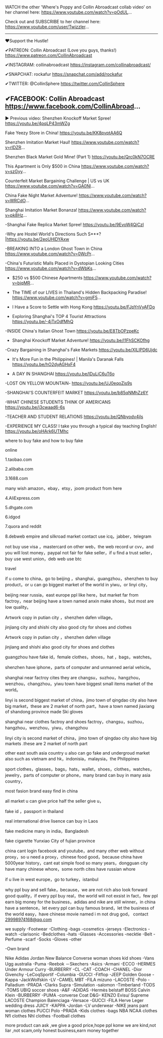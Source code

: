 
WATCH the other 'Where's Poppy and Collin Abroadcast collab video' on her channel here:
https://www.youtube.com/watch?v=pOdUL...

Check out and SUBSCRIBE to her channel here:
https://www.youtube.com/user/Twizzler...


---------------------------------------------------------------------------------------------------------
♥Support the Hustle!

✔PATREON: Collin Abroadcast (Love you guys, thanks!) https://www.patreon.com/CollinAbroadcast

✔INSTAGRAM: collinabroadcast https://instagram.com/collinabroadcast/

✔SNAPCHAT: rockafur https://snapchat.com/add/rockafur

✔TWITTER: @CollinSphere https://twitter.com/CollinSphere

✔FACEBOOK: Collin Abroadcast https://www.facebook.com/CollinAbroad...
-----------------------------------------------------------------------------------------------------------

► Previous video: Shenzhen Knockoff Market Spree!
https://youtu.be/4pqLP43mWZg

Fake Yeezy Store in China!
https://youtu.be/KK8pvptAA6Q

Shenzhen Imitation Market Haul! https://www.youtube.com/watch?v=rlDZR...

Shenzhen Black Market Gold Mine! (Part 1)
https://youtu.be/Qrc0kN7OCRE

This Apartment is Only $500 in China https://www.youtube.com/watch?v=szGyy...

Counterfeit Market Bargaining Challenge | US vs UK
https://www.youtube.com/watch?v=GA0Nl...

China Fake Night Market Adventure!
https://www.youtube.com/watch?v=WRCdO...

Shanghai Imitation Market Bonanza! https://www.youtube.com/watch?v=pk8Hz...

-Shanghai Fake Replica Market Spree!
https://youtu.be/9EvoW4QjCzI

-Why are Hostel World's Directions Such S***?|https://youtu.be/2eoUHlDYAxw

-BREAKING INTO a London Ghost Town in China
https://www.youtube.com/watch?v=0WcPr...

-China's Futuristic Malls Placed in Dystopian Looking Cities
https://www.youtube.com/watch?v=dWbKs...

- $250 vs $500 Chinese Apartments 
https://www.youtube.com/watch?v=bjqMR...

- The TIME of our LIVES in Thailand's Hidden Backpacking Paradise!
https://www.youtube.com/watch?v=gmjF5...

- I Have a Score to Settle with Hong Kong
https://youtu.be/FJpYnVyAFDo

- Exploring Shanghai's TOP 4 Tourist Attractions 
https://youtu.be/-4jTxOdfMhQ

-INSIDE China's Italian Ghost Town
https://youtu.be/E8TbOPzpeKc

- Shanghai Knockoff Market Adventure!
https://youtu.be/I1FhSCKOfhg

-Crazy Bargaining in Shanghai's Fake Markets
https://youtu.be/XlLIPD6Ujdc

- It's More Fun in the Philippines! | Manila's Daranak Falls
https://youtu.be/hO2dyAGHxF4

- A DAY IN SHANGHAI
https://youtu.be/lDuLjC6uT6o

-LOST ON YELLOW MOUNTAIN-
https://youtu.be/UJ0eqoZis9s

-SHANGHAI'S COUNTERFEIT MARKET
https://youtu.be/b85qNMhZz6Y

-WHAT CHINESE STUDENTS THINK OF AMERICANS
https://youtu.be/j3cwaad6-6s

-TEACHER AND STUDENT RELATIONS
https://youtu.be/QNbyodv4jls

-EXPERIENCE MY CLASS! I take you through a typical day teaching English!
https://youtu.be/oHArk6UTMhc



where to buy fake and how to buy fake 

online

1.taobao.com

2.alibaba.com

3.1688.com

many wish amazon，ebay，etsy，joom product from here

4.AliExpress.com

5.dhgate.com

6.idgod

7.quora and reddit 

8.debweb empire and silkroad market
contact use icq，jabber，telegram

not buy use visa ，mastercard on other web，the web record ur cvv，and you will lost money，paypal not fair for fake seller，if u find a trust seller，buy use west union，deb web use btc

travel

if u come to china，go to beijing ，shanghai，guangzhou，shenzhen
to buy product，or u can go biggest market of the world in yiwu，or linyi city，

beijing near russia，east europe ppl like here，but market far from factroy，near beijing have a town named anxin make shoes，but most are low quality。

Artwork copy in putian city ，shenzhen dafen village。

jinjiang city and shishi city also good city for shoes and clothes

Artwork copy in putian city ，shenzhen dafen village

jinjiang and shishi also good city for shoes and clothes

guangzhou have fake id，female clothes，shoes，hat ，bags，watches。

shenzhen have iphone，parts of computer and unmanned aerial vehicle。

shanghai near factroy cites they are changsu，suzhou，hangzhou，wenzhou，changzhou，yiwu town have biggest small items market of the 
world。


linyi is second biggest market of china，jimo town of qingdao city also have big market，these are 2 market of north part，have a town named jiaxiang of shandong province made Ski gloves

shanghai near clothes factroy and shoes factroy，changsu，suzhou，hangzhou，wenzhou，yiwu，changzhou

linyi city is second market of china，jimo town of qingdao city also have big markets .these are 2 market of north part

other east south asia country u also can go fake and undergroud market also such as vietnam and hk，indonisia，malaysia，the Philippines

sport clothes，glasses，bags，hats，wallet，shoes，clothes，watches，jewelry，parts of computer or phone，many brand can buy in many asia country，

most fasion brand easy find in china

all market u can give price half the seller give u，

fake id ，passport in thailand

real international drive lisence can buy in Laos

fake medicine many in india，Bangladesh

fake cigarette Yunxiao City of fujian province

china cant login facebook and youtube，and many other web without proxy，so u need a proxy，chinese food good，because china have 5000year history，cant eat simple food so many years，dongguan city have many chinese whore，some north cites have russian whore

if u live in west europe，go to turkey，istanbul

why ppl buy and sell fake，because，we are not rich also look forward good quality，if every ppl buy real，the world will not exsist
in fact，few ppl earn big money for the business，adidas and nike are still winner。in china have a sentence，let every ppl can buy famous brand，let the business of the world easy，have chinese movie named i m not drug god，
contact 
29998974168@qq.com

we supply 
-Footwear
-Clothing
-bags
-cosmetics
-jerseys
-Electronics
-watch
-clarisonic
-Bedclothes
-hats
-Glasses
-Accessories
-necktie
-Belt
-Perfume
-scarf
-Socks
-Gloves
-other


-Own brand

 Nike
 Adidas
 Jordan
 New Balance
 Converse
 woman shoes
 kid shoes 
 -Vans
 Ugg australia
 -Puma
 -Reebok
 －Skechers
 -Asics
 -Armani
 -ECCO
 -HERMES
 Under Armour Curry
 -BURBERRY
 -CL
 -CAT
 -COACH
 -CHANEL
 -Dior
Givenchy
 -LeCoqSportif
 -Columbia
 -GUCCI
 -Fitflop
 -JEEP
 Golden Goose
 -Kappa
 -JackWolfskin
 -LV
 -CAMEL
 MBT
 -FILA
 mizuno
 -LACOSTE
 -Polo
 -Palladium
 -PRADA
 -Clarks
 Supra
 -Simulation
 -salomon
 -Timberland
 -TODS
 -TOMS
 UBIQ
 soccer shoes
-A&F
 -ADIDAS
 -Hermès
 belstaff 
 BOSS
 Calvin Klein
 -BURBERRY
 -PUMA
 -converse
 Coat
 D&G-
 KENZO
 Evisu/
 Supreme
 LACOSTE
Champion
Balenciaga
 -Versace
 -GUCCI
 -FILA
 Herve Leger
 wedding dress
 JUICY
 -KAPPA
 -Jordan
-LV
 underwear
 -NIKE
 jeans pant
 woman clothes
 PUCCI
 Polo
-PRADA 
-Kids clothes
 -bags
 NBA
 NCAA clothes
 Nfl clothes
 Nhl clothes
-Football clothes

more product can ask ,we give a good price,hope ppl konw we are kind,not liar ,not scam,only honest business,earn money together

